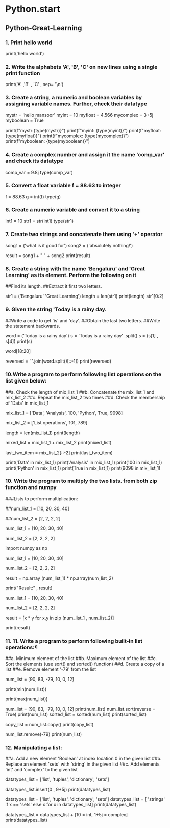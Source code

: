 # Python.start
## Python-Great-Learning

### 1. Print hello world
print('hello world')

### 2. Write the alphabets 'A', 'B', 'C' on new lines using a single print function
print('A' ,'B' , 'C' , sep= '\n')

### 3. Create a string, a numeric and boolean variables by assigning variable names. Further, check their datatype
mystr = 'hello mansoor'
myint = 10
myfloat  = 4.566
mycomplex = 3+5j
myboolean = True

print(f"mystr:{type(mystr)}")
print(f"myint: {type(myint)}")
print(f"myfloat: {type(myfloat)}")
print(f"mycomplex: {type(mycomplex)}")
print(f"myboolean: {type(myboolean)}")

### 4. Create a complex number and assign it the name 'comp_var' and check its datatype

comp_var = 9.8j
type(comp_var)

### 5. Convert a float variable f = 88.63 to integer

f = 88.63
g = int(f)
type(g)

  ### 6. Create a numeric variable and convert it to a string

int1 = 10
str1 = str(int1)
type(str1)

### 7.  Create two strings and concatenate them using '+' operator

song1 = ('what is it good for')
song2 = ('absolutely nothing!')

result = song1 + " " + song2
print(result)


### 8. Create a string with the name 'Bengaluru' and 'Great Learning' as its element. Perform the following on it
  ##Find its length.
  ##Extract it first two letters.

str1 =  ('Bengaluru' 'Great Learning') 
length = len(str1)
print(length)
str1[0:2]

### 9.  Given the string 'Today is a rainy day.
  ##Write a code to get 'is' and 'day'.
  ##Obtain the last two letters.
  ##Write the statement backwards.

word = ('Today is a rainy day')
s = 'Today is a rainy day' .split()
s = (s[1] , s[4])
print(s)

word[18:20]

reversed = ' '.join(word.split()[::-1])
print(reversed)

### 10.Write a program to perform following list operations on the list given below:
  ##a. Check the length of mix_list_1
  ##b. Concatenate the mix_list_1 and mix_list_2
  ##c. Repeat the mix_list_2 two times
  ##d. Check the membership of 'Data' in mix_list_1

mix_list_1 = ['Data', 'Analysis', 100, 'Python', True, 9098]

mix_list_2 = ['List operations', 101, 789]


length = len(mix_list_1)
print(length)

mixed_list = mix_list_1 + mix_list_2
print(mixed_list)

last_two_item = mix_list_2[::-2]
print(last_two_item)

print('Data' in mix_list_1)
print('Analysis' in  mix_list_1)
print(100 in mix_list_1)
print('Python' in mix_list_1)
print(True in mix_list_1)
print(9098 in mix_list_1)


### 10. Write the program to multiply the two lists. from both zip function and numpy
  ###Lists to perform multiplication:

  ##num_list_1 = [10, 20, 30, 40]

  ##num_list_2 = [2, 2, 2, 2]

num_list_1 = [10, 20, 30, 40]

num_list_2 = [2, 2, 2, 2]

import numpy as np

num_list_1 = [10, 20, 30, 40]

num_list_2 = [2, 2, 2, 2]

result  = np.array (num_list_1) * np.array(num_list_2)

print("Result:" , result)

num_list_1 = [10, 20, 30, 40]

num_list_2 = [2, 2, 2, 2]

result = [x * y for x,y in zip (num_list_1 , num_list_2)]

print(result)


### 11. 11. Write a program to perform following built-in list operations:¶
  ##a. Minimum element of the list
  ##b. Maximum element of the list
  ##c. Sort the elements (use sort() and sorted() function)
  ##d. Create a copy of a list
  ##e. Remove element '-79' from the list


num_list = [90, 83, -79, 10, 0, 12]

print(min(num_list))

print(max(num_list))

num_list = [90, 83, -79, 10, 0, 12]
print(num_list)
num_list.sort(reverse  = True)
print(num_list)
sorted_list = sorted(num_list)
print(sorted_list)

copy_list = num_list.copy()
print(copy_list)

num_list.remove(-79)
print(num_list)

### 12.  Manipulating a list:
  ##a. Add a new element 'Boolean' at index location 0 in the given list
  ##b. Replace an element 'sets' with 'string' in the given list
  ##c. Add elements 'int' and 'complex' to the given list

datatypes_list = ['list', 'tuples', 'dictionary', 'sets']

datatypes_list.insert(0 , 9+5j)
print(datatypes_list)

datatypes_list = ['list', 'tuples', 'dictionary', 'sets']
datatypes_list = [ 'strings' if x == 'sets' else x for x in datatypes_list]
print(datatypes_list)

datatypes_list = datatypes_list + [10 = int, 1+5j = complex]
print(datatypes_list)



